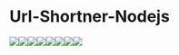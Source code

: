 # Url-Shortner-Nodejs
[![](https://sourcerer.io/fame/tiennesdm/tiennesdm/Url-Shortner-Nodejs/images/0)](https://sourcerer.io/fame/tiennesdm/tiennesdm/Url-Shortner-Nodejs/links/0)[![](https://sourcerer.io/fame/tiennesdm/tiennesdm/Url-Shortner-Nodejs/images/1)](https://sourcerer.io/fame/tiennesdm/tiennesdm/Url-Shortner-Nodejs/links/1)[![](https://sourcerer.io/fame/tiennesdm/tiennesdm/Url-Shortner-Nodejs/images/2)](https://sourcerer.io/fame/tiennesdm/tiennesdm/Url-Shortner-Nodejs/links/2)[![](https://sourcerer.io/fame/tiennesdm/tiennesdm/Url-Shortner-Nodejs/images/3)](https://sourcerer.io/fame/tiennesdm/tiennesdm/Url-Shortner-Nodejs/links/3)[![](https://sourcerer.io/fame/tiennesdm/tiennesdm/Url-Shortner-Nodejs/images/4)](https://sourcerer.io/fame/tiennesdm/tiennesdm/Url-Shortner-Nodejs/links/4)[![](https://sourcerer.io/fame/tiennesdm/tiennesdm/Url-Shortner-Nodejs/images/5)](https://sourcerer.io/fame/tiennesdm/tiennesdm/Url-Shortner-Nodejs/links/5)[![](https://sourcerer.io/fame/tiennesdm/tiennesdm/Url-Shortner-Nodejs/images/6)](https://sourcerer.io/fame/tiennesdm/tiennesdm/Url-Shortner-Nodejs/links/6)[![](https://sourcerer.io/fame/tiennesdm/tiennesdm/Url-Shortner-Nodejs/images/7)](https://sourcerer.io/fame/tiennesdm/tiennesdm/Url-Shortner-Nodejs/links/7)
